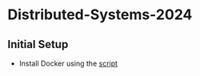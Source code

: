 # Distributed-Systems-2024

## Initial Setup
- Install Docker using the [script](./docker_install.sh)
